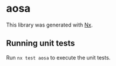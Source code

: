 # aosa

This library was generated with [Nx](https://nx.dev).

## Running unit tests

Run `nx test aosa` to execute the unit tests.
